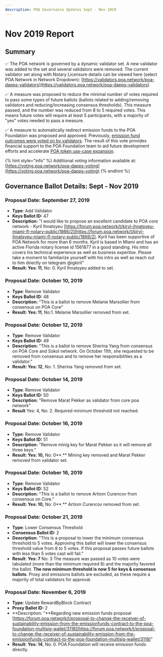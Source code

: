 ```yaml
---
description: POA Governance Updates Sept - Nov 2019
---
```


# Nov 2019 Report

## Summary

✅ The POA network is governed by a dynamic validator set. A new validator was added to the set and several validators were removed. The current validator set along with Notary Licensure details can be viewed here \(select POA Network in Network Dropdown\): [https://validators.poa.network/poa-dapps-validators](https://validators.poa.network/poa-dapps-validators)

✅ A measure was proposed to reduce the minimal number of votes required to pass some types of future ballots \(ballots related to adding/removing validators and reducing/increasing consensus thresholds\). This measure passed, and the number was reduced from 8 to 5 required votes. This means future votes will require at least 5 participants, with a majority of "yes" votes needed to pass a measure. 

✅  A measure to automatically redirect emission funds to the POA Foundation was proposed and approved. Previously, [emission fund outcomes were voted on by validators](https://forum.poa.network/t/emission-funds-3-results/2957).  The result of this vote provides financial support to the POA Foundation team to aid future development efforts and accelerate [POA token use-case expansion](../../../roadmap.md#poa-token-use-case-expansion).

{% hint style="info" %}
Additional voting information available at: [https://voting.poa.network/poa-dapps-voting](https://voting.poa.network/poa-dapps-voting)
{% endhint %}

## Governance Ballot Details: Sept - Nov 2019

### Proposal Date: September 27, 2019

* **Type**: Add Validator
* **Keys Ballot ID:** 47
* **Description:** "I would like to propose an excellent candidate to POA core network - Kyril Ihnatsyeu [https://forum.poa.network/t/kiryl-ihnatsyeu-miami-fl-notary-public/1866/2](https://forum.poa.network/t/kiryl-ihnatsyeu-miami-fl-notary-public/1866/2). Kyril has been supportive of POA Network for more than 6 months. Kyril is based in Miami and has an active Florida notary license id 1561877 in a good standing. His intro covers his technical experience as well as business expertise. Please take a moment to familiarize yourself with his intro as well as reach out to him directly on telegram @igkiril"
* **Result: Yes: 11**, No: 0. Kyril Ihnatsyeu added to set. 

### Proposal Date: October 10, 2019

* **Type**: Remove Validator
* **Keys Ballot ID:** 48
* **Description:** "This is a ballot to remove Melanie Marsollier from consensus on POA Core"
* **Result: Yes: 11**, No:1. Melanie Marsollier removed from set.

### Proposal Date: October 12, 2019

* **Type**: Remove Validator
* **Keys Ballot ID:** 49
* **Description:** "This is a ballot to remove Sherina Yang from consensus on POA Core and Sokol network. On October 11th, she requested to be removed from consensus and to remove her responsibilities as a validator."
* **Result: Yes: 12**, No: 1. Sherina Yang removed from set.

### Proposal Date: October 14, 2019

* **Type**: Remove Validator
* **Keys Ballot ID:** 50
* **Description:** "Remove Marat Pekker as validator from core poa network"
* **Result** Yes: 4, No: 2. Required minimum threshold not reached.

### Proposal Date: October 16, 2019

* **Type**: Remove Validator
* **Keys Ballot ID:** 51
* **Description:** "Remove minig key for Marat Pekker so it will remove all three keys."
* **Result: Yes: 10,** No: 0**.** Mining key removed and Marat Pekker removed from validator set.

### Proposal Date: October 16, 2019

* **Type**: Remove Validator
* **Keys Ballot ID:** 52
* **Description:** "This is a ballot to remove Artiom Curencov from consensus on Core."
* **Result: Yes: 10,** No: 0**.** Artiom Curencov removed from set.

### Proposal Date: October 21, 2019

* **Type**: Lower Consensus Threshold
* **Consensus Ballot ID:** 2
* **Description**: "This is a proposal to lower the minimum consensus threshold to 5 votes. Approving this ballot will lower the consensus threshold value from 8 to 5 votes. If this proposal passes future ballots with less than 5 votes cast will fail."
* **Result**: **Yes: 7** No: 3 The measure was passed as 10 votes were tabulated \(more than the minimum required 8\) and the majority favored the ballot. **The new minimum threshold is now 5 for keys & consensus ballots**. Proxy and emissions ballots are excluded, as these require a majority of total validators for approval.

### Proposal Date: November 6, 2019

* **Type**: Update RewardByBlock Contract
* **Proxy Ballot ID:** 2
* **Description: "**Regarding new emission funds proposal [https://forum.poa.network/t/proposal-to-change-the-receiver-of-sustainability-emission-from-the-emissionfunds-contract-to-the-poa-foundation-multisig-wallet/3118](https://forum.poa.network/t/proposal-to-change-the-receiver-of-sustainability-emission-from-the-emissionfunds-contract-to-the-poa-foundation-multisig-wallet/3118)"
* **Result**: **Yes: 14**, No: 0. POA Foundation will receive emission funds directly.



